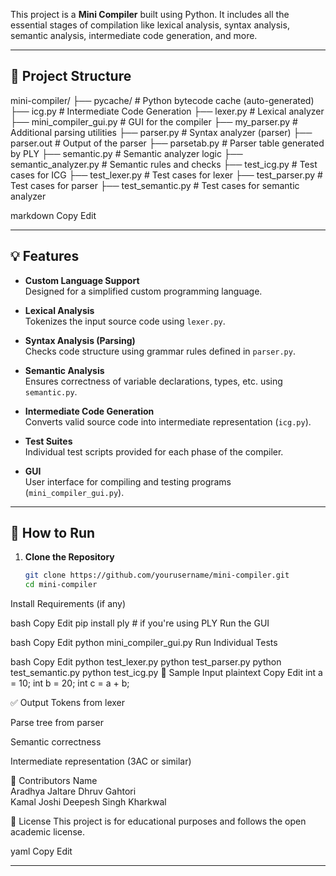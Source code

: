 

This project is a **Mini Compiler** built using Python. It includes all the essential stages of compilation like lexical analysis, syntax analysis, semantic analysis, intermediate code generation, and more.

---

## 📁 Project Structure
mini-compiler/
├── pycache/ # Python bytecode cache (auto-generated)
├── icg.py # Intermediate Code Generation
├── lexer.py # Lexical analyzer
├── mini_compiler_gui.py # GUI for the compiler
├── my_parser.py # Additional parsing utilities
├── parser.py # Syntax analyzer (parser)
├── parser.out # Output of the parser
├── parsetab.py # Parser table generated by PLY
├── semantic.py # Semantic analyzer logic
├── semantic_analyzer.py # Semantic rules and checks
├── test_icg.py # Test cases for ICG
├── test_lexer.py # Test cases for lexer
├── test_parser.py # Test cases for parser
├── test_semantic.py # Test cases for semantic analyzer


markdown
Copy
Edit

---

## 💡 Features

- **Custom Language Support**  
  Designed for a simplified custom programming language.

- **Lexical Analysis**  
  Tokenizes the input source code using `lexer.py`.

- **Syntax Analysis (Parsing)**  
  Checks code structure using grammar rules defined in `parser.py`.

- **Semantic Analysis**  
  Ensures correctness of variable declarations, types, etc. using `semantic.py`.

- **Intermediate Code Generation**  
  Converts valid source code into intermediate representation (`icg.py`).

- **Test Suites**  
  Individual test scripts provided for each phase of the compiler.

- **GUI**  
  User interface for compiling and testing programs (`mini_compiler_gui.py`).

---

## 🚀 How to Run

1. **Clone the Repository**
   ```bash
   git clone https://github.com/yourusername/mini-compiler.git
   cd mini-compiler
Install Requirements (if any)

bash
Copy
Edit
pip install ply  # if you're using PLY
Run the GUI

bash
Copy
Edit
python mini_compiler_gui.py
Run Individual Tests

bash
Copy
Edit
python test_lexer.py
python test_parser.py
python test_semantic.py
python test_icg.py
🧪 Sample Input
plaintext
Copy
Edit
int a = 10;
int b = 20;
int c = a + b;

✅ Output
Tokens from lexer

Parse tree from parser

Semantic correctness

Intermediate representation (3AC or similar)

👥 Contributors
Name	  
Aradhya Jaltare	
Dhruv Gahtori	
Kamal Joshi	
Deepesh Singh Kharkwal	

📄 License
This project is for educational purposes and follows the open academic license.

yaml
Copy
Edit

---

